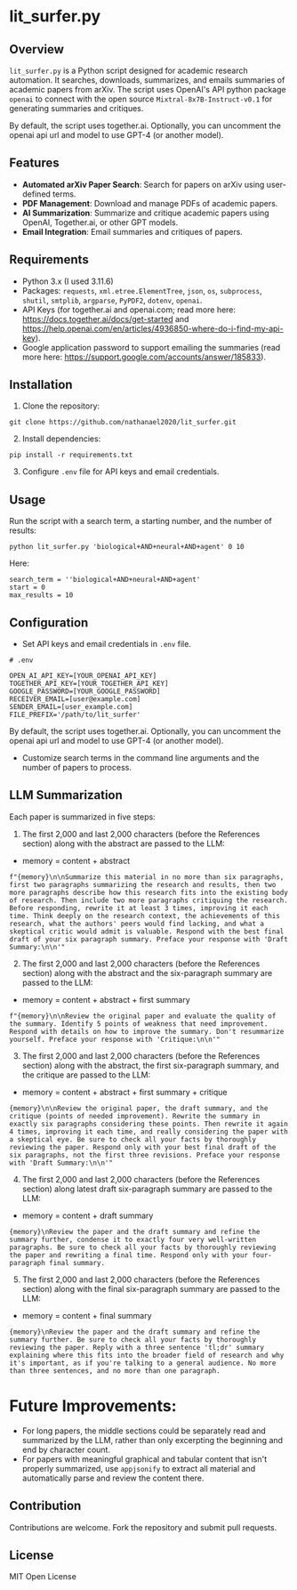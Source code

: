 # lit_surfer.py

## Overview
`lit_surfer.py` is a Python script designed for academic research automation. It searches, downloads, summarizes, and emails summaries of academic papers from arXiv. The script uses OpenAI's API python package `openai` to connect with the open source `Mixtral-8x7B-Instruct-v0.1` for generating summaries and critiques.

By default, the script uses together.ai. Optionally, you can uncomment the openai api url and model to use GPT-4 (or another model).

## Features
- **Automated arXiv Paper Search**: Search for papers on arXiv using user-defined terms.
- **PDF Management**: Download and manage PDFs of academic papers.
- **AI Summarization**: Summarize and critique academic papers using OpenAI, Together.ai, or other GPT models.
- **Email Integration**: Email summaries and critiques of papers.

## Requirements
- Python 3.x (I used 3.11.6)
- Packages: `requests`, `xml.etree.ElementTree`, `json`, `os`, `subprocess`, `shutil`, `smtplib`, `argparse`, `PyPDF2`, `dotenv`, `openai`.
- API Keys (for together.ai and openai.com; read more here: https://docs.together.ai/docs/get-started and https://help.openai.com/en/articles/4936850-where-do-i-find-my-api-key).
- Google application password to support emailing the summaries (read more here: https://support.google.com/accounts/answer/185833).

## Installation
1. Clone the repository:
```
git clone https://github.com/nathanael2020/lit_surfer.git
```
2. Install dependencies:
```
pip install -r requirements.txt
```
3. Configure `.env` file for API keys and email credentials.

## Usage
Run the script with a search term, a starting number, and the number of results:
```
python lit_surfer.py 'biological+AND+neural+AND+agent' 0 10
```
Here:
```
search_term = ''biological+AND+neural+AND+agent'
start = 0
max_results = 10
```
## Configuration
- Set API keys and email credentials in `.env` file.
```
# .env

OPEN_AI_API_KEY=[YOUR_OPENAI_API_KEY]
TOGETHER_API_KEY=[YOUR_TOGETHER_API_KEY]
GOOGLE_PASSWORD=[YOUR_GOOGLE_PASSWORD]
RECEIVER_EMAIL=[user@example.com]
SENDER_EMAIL=[user_example.com]
FILE_PREFIX='/path/to/lit_surfer'
```

By default, the script uses together.ai. Optionally, you can uncomment the openai api url and model to use GPT-4 (or another model).

- Customize search terms in the command line arguments and the number of papers to process.

## LLM Summarization
Each paper is summarized in five steps:
1. The first 2,000 and last 2,000 characters (before the References section) along with the abstract are passed to the LLM:

- memory = content + abstract

`f"{memory}\n\nSummarize this material in no more than six paragraphs, first two paragraphs summarizing the research and results, then two more paragraphs describe how this research fits into the existing body of research. Then include two more paragraphs critiquing the research. Before responding, rewrite it at least 3 times, improving it each time. Think deeply on the research context, the achievements of this research, what the authors' peers would find lacking, and what a skeptical critic would admit is valuable. Respond with the best final draft of your six paragraph summary. Preface your response with 'Draft Summary:\n\n'"`

2. The first 2,000 and last 2,000 characters (before the References section) along with the abstract and the six-paragraph summary are passed to the LLM:

- memory = content + abstract + first summary

`f"{memory}\n\nReview the original paper and evaluate the quality of the summary. Identify 5 points of weakness that need improvement. Respond with details on how to improve the summary. Don't resummarize yourself. Preface your response with 'Critique:\n\n'"`

3. The first 2,000 and last 2,000 characters (before the References section) along with the abstract, the first six-paragraph summary, and the critique are passed to the LLM:

- memory = content + abstract + first summary + critique

`{memory}\n\nReview the original paper, the draft summary, and the critique (points of needed improvement). Rewrite the summary in exactly six paragraphs considering these points. Then rewrite it again 4 times, improving it each time, and really considering the paper with a skeptical eye. Be sure to check all your facts by thoroughly reviewing the paper. Respond only with your best final draft of the six paragraphs, not the first three revisions. Preface your response with 'Draft Summary:\n\n'"`

4. The first 2,000 and last 2,000 characters (before the References section) along latest draft six-paragraph summary are passed to the LLM:

- memory = content + draft summary

`{memory}\nReview the paper and the draft summary and refine the summary further, condense it to exactly four very well-written paragraphs. Be sure to check all your facts by thoroughly reviewing the paper and rewriting a final time. Respond only with your four-paragraph final summary.`

5. The first 2,000 and last 2,000 characters (before the References section) along with the final six-paragraph summary are passed to the LLM:

- memory = content + final summary

`{memory}\nReview the paper and the draft summary and refine the summary further. Be sure to check all your facts by thoroughly reviewing the paper. Reply with a three sentence 'tl;dr' summary explaining where this fits into the broader field of research and why it's important, as if you're talking to a general audience. No more than three sentences, and no more than one paragraph.`

# Future Improvements:
- For long papers, the middle sections could be separately read and summarized by the LLM, rather than only excerpting the beginning and end by character count.
- For papers with meaningful graphical and tabular content that isn't properly summarized, use `appjsonify` to extract all material and automatically parse and review the content there.

## Contribution
Contributions are welcome. Fork the repository and submit pull requests.

## License
MIT Open License